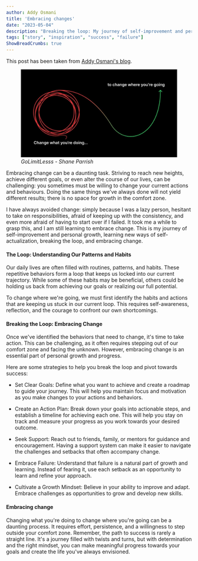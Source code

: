 ```yaml
---
author: Addy Osmani
title: 'Embracing changes'
date: "2023-05-04"
description: "Breaking the loop: My journey of self-improvement and personal growth"
tags: ["story", "inspiration", "success", "failure"]
ShowBreadCrumbs: true 
---
```

This post has been taken from [Addy Osmani's blog](https://addyosmani.com/blog/).
 <figure>
  <img
  src='/assets/img/change/change.jpeg' alt='change'>
  <i>GoLimitLesss - Shane Parrish</i>
 </figure>

Embracing change can be a daunting task. Striving to reach new heights, achieve different goals, or even alter the course of our lives, can be challenging: you sometimes must be willing to change your current actions and behaviours. Doing the same things we've always done will not yield different results; there is no space for growth in the comfort zone.

I have always avoided change: simply because I was a lazy person, hesitant to take on responsibilities, afraid of keeping up with the consistency, and even more afraid of having to start over if I failed. It took me a while to grasp this, and I am still learning to embrace change. This is my journey of self-improvement and personal growth, learning new ways of self-actualization, breaking the loop, and embracing change.

#### The Loop: Understanding Our Patterns and Habits

Our daily lives are often filled with routines, patterns, and habits. These repetitive behaviors form a loop that keeps us locked into our current trajectory. While some of these habits may be beneficial, others could be holding us back from achieving our goals or realizing our full potential.

To change where we're going, we must first identify the habits and actions that are keeping us stuck in our current loop. This requires self-awareness, reflection, and the courage to confront our own shortcomings.

#### Breaking the Loop: Embracing Change

Once we've identified the behaviors that need to change, it's time to take action. This can be challenging, as it often requires stepping out of our comfort zone and facing the unknown. However, embracing change is an essential part of personal growth and progress.

Here are some strategies to help you break the loop and pivot towards success:

- Set Clear Goals: Define what you want to achieve and create a roadmap to guide your journey. This will help you maintain focus and motivation as you make changes to your actions and behaviors.

- Create an Action Plan: Break down your goals into actionable steps, and establish a timeline for achieving each one. This will help you stay on track and measure your progress as you work towards your desired outcome.

- Seek Support: Reach out to friends, family, or mentors for guidance and encouragement. Having a support system can make it easier to navigate the challenges and setbacks that often accompany change.

- Embrace Failure: Understand that failure is a natural part of growth and learning. Instead of fearing it, use each setback as an opportunity to learn and refine your approach.

- Cultivate a Growth Mindset: Believe in your ability to improve and adapt. Embrace challenges as opportunities to grow and develop new skills.

#### Embracing change

Changing what you're doing to change where you're going can be a daunting process. It requires effort, persistence, and a willingness to step outside your comfort zone. Remember, the path to success is rarely a straight line. It's a journey filled with twists and turns, but with determination and the right mindset, you can make meaningful progress towards your goals and create the life you've always envisioned.
